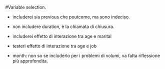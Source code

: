 #Variable selection.

* includerei sia previous che poutcome, ma sono indeciso.

* non includere duration, è la chiamata di chiusura.

* includerei effetto di interazione tra age e marital

* testeri effetto di interazione tra age e job

* month: non so se includerlo per i problemi di volumi, va fatta riflessione più approfondita.

